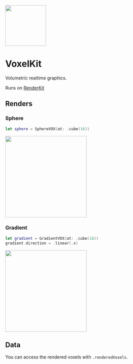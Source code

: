 <img src="https://github.com/hexagons/VoxelKit/blob/master/Assets/Logo/VoxelKit%20-%20Logo%20-%201024%20-%20BG.png?raw=true" width="128"/>

# VoxelKit

Volumetric realtime graphics.

Runs on [RenderKit](https://github.com/hexagons/RenderKit)


## Renders

### Sphere

~~~~swift
let sphere = SphereVOX(at: .cube(16))
~~~~

<img src="https://github.com/hexagons/VoxelKit/blob/master/Assets/Renders/voxelkit_render_sphere.jpg?raw=true" width="256"/>

### Gradient

~~~~swift
let gradient = GradientVOX(at: .cube(16))
gradient.direction = .linear(.x)
~~~~

<img src="https://github.com/hexagons/VoxelKit/blob/master/Assets/Renders/voxelkit_render_gradient.jpg?raw=true" width="256"/>


## Data

You can access the rendered voxels with `.renderedVoxels`.
